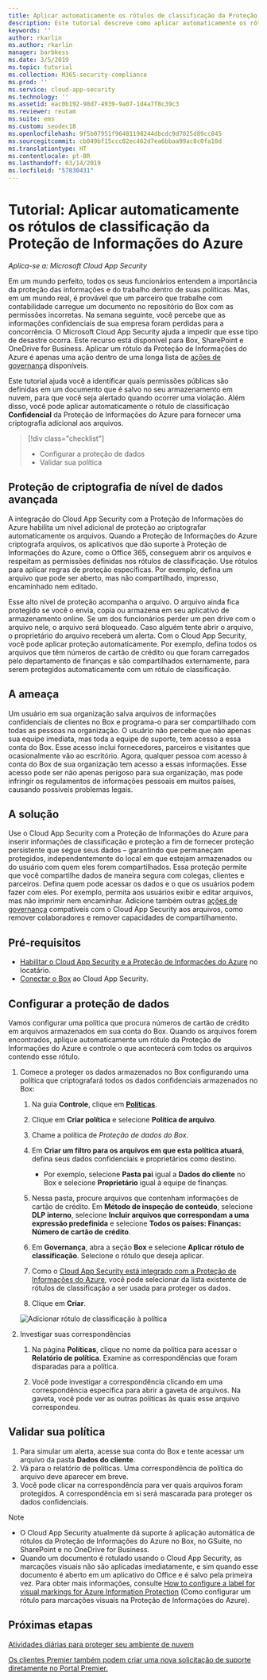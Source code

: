 ```yaml
---
title: Aplicar automaticamente os rótulos de classificação da Proteção de Informações do Azure
description: Este tutorial descreve como aplicar automaticamente os rótulos de classificação da Proteção de Informações do Azure no Microsoft Cloud App Security.
keywords: ''
author: rkarlin
ms.author: rkarlin
manager: barbkess
ms.date: 3/5/2019
ms.topic: tutorial
ms.collection: M365-security-compliance
ms.prod: ''
ms.service: cloud-app-security
ms.technology: ''
ms.assetid: eac0b192-98d7-4939-9a07-1d4a7f8c39c3
ms.reviewer: reutam
ms.suite: ems
ms.custom: seodec18
ms.openlocfilehash: 9f5b07951f96481198244dbcdc9d7025d89cc845
ms.sourcegitcommit: cb049bf15ccc02ec462d7ea6bbaa99ac8c0fa18d
ms.translationtype: HT
ms.contentlocale: pt-BR
ms.lasthandoff: 03/14/2019
ms.locfileid: "57830431"
---
```

# <a name="tutorial-automatically-apply-azure-information-protection-classification-labels"></a>Tutorial: Aplicar automaticamente os rótulos de classificação da Proteção de Informações do Azure

*Aplica-se a: Microsoft Cloud App Security*

Em um mundo perfeito, todos os seus funcionários entendem a importância da proteção das informações e do trabalho dentro de suas políticas. Mas, em um mundo real, é provável que um parceiro que trabalhe com contabilidade carregue um documento no repositório do Box com as permissões incorretas. Na semana seguinte, você percebe que as informações confidenciais de sua empresa foram perdidas para a concorrência. O Microsoft Cloud App Security ajuda a impedir que esse tipo de desastre ocorra. Este recurso está disponível para Box, SharePoint e OneDrive for Business. Aplicar um rótulo da Proteção de Informações do Azure é apenas uma ação dentro de uma longa lista de [ações de governança](governance-actions.md) disponíveis.

Este tutorial ajuda você a identificar quais permissões públicas são definidas em um documento que é salvo no seu armazenamento em nuvem, para que você seja alertado quando ocorrer uma violação. Além disso, você pode aplicar automaticamente o rótulo de classificação **Confidencial** da Proteção de Informações do Azure para fornecer uma criptografia adicional aos arquivos.

> [!div class="checklist"]
> * Configurar a proteção de dados 
> * Validar sua política


## <a name="enhanced-data-level-encryption-protection"></a>Proteção de criptografia de nível de dados avançada

A integração do Cloud App Security com a Proteção de Informações do Azure habilita um nível adicional de proteção ao criptografar automaticamente os arquivos. Quando a Proteção de Informações do Azure criptografa arquivos, os aplicativos que dão suporte à Proteção de Informações do Azure, como o Office 365, conseguem abrir os arquivos e respeitam as permissões definidas nos rótulos de classificação. Use rótulos para aplicar regras de proteção específicas. Por exemplo, defina um arquivo que pode ser aberto, mas não compartilhado, impresso, encaminhado nem editado.

Esse alto nível de proteção acompanha o arquivo. O arquivo ainda fica protegido se você o envia, copia ou armazena em seu aplicativo de armazenamento online. Se um dos funcionários perder um pen drive com o arquivo nele, o arquivo será bloqueado. Caso alguém tente abrir o arquivo, o proprietário do arquivo receberá um alerta. Com o Cloud App Security, você pode aplicar proteção automaticamente. Por exemplo, defina todos os arquivos que têm números de cartão de crédito ou que foram carregados pelo departamento de finanças e são compartilhados externamente, para serem protegidos automaticamente com um rótulo de classificação.

## <a name="the-threat"></a>A ameaça

Um usuário em sua organização salva arquivos de informações confidenciais de clientes no Box e programa-o para ser compartilhado com todas as pessoas na organização. O usuário não percebe que não apenas sua equipe imediata, mas toda a equipe de suporte, tem acesso a essa conta do Box. Esse acesso inclui fornecedores, parceiros e visitantes que ocasionalmente vão ao escritório. Agora, qualquer pessoa com acesso à conta do Box de sua organização tem acesso a essas informações. Esse acesso pode ser não apenas perigoso para sua organização, mas pode infringir os regulamentos de informações pessoais em muitos países, causando possíveis problemas legais.

## <a name="the-solution"></a>A solução

Use o Cloud App Security com a Proteção de Informações do Azure para inserir informações de classificação e proteção a fim de fornecer proteção persistente que segue seus dados – garantindo que permaneçam protegidos, independentemente do local em que estejam armazenados ou do usuário com quem eles forem compartilhados. Essa proteção permite que você compartilhe dados de maneira segura com colegas, clientes e parceiros. Defina quem pode acessar os dados e o que os usuários podem fazer com eles. Por exemplo, permita aos usuários exibir e editar arquivos, mas não imprimir nem encaminhar. Adicione também outras [ações de governança](governance-actions.md) compatíveis com o Cloud App Security aos arquivos, como remover colaboradores e remover capacidades de compartilhamento.

## <a name="prerequisites"></a>Pré-requisitos

- [Habilitar o Cloud App Security e a Proteção de Informações do Azure](azip-integration.md) no locatário.
- [Conectar o Box](connect-box-to-microsoft-cloud-app-security.md) ao Cloud App Security.

## <a name="set-up-data-protection"></a>Configurar a proteção de dados

Vamos configurar uma política que procura números de cartão de crédito em arquivos armazenados em sua conta do Box. Quando os arquivos forem encontrados, aplique automaticamente um rótulo da Proteção de Informações do Azure e controle o que acontecerá com todos os arquivos contendo esse rótulo.

1. Comece a proteger os dados armazenados no Box configurando uma política que criptografará todos os dados confidenciais armazenados no Box:

    1. Na guia **Controle**, clique em [**Políticas**](control-cloud-apps-with-policies.md). 

    2. Clique em **Criar política** e selecione **Política de arquivo**.

    3. Chame a política de *Proteção de dados do Box*.

    4. Em **Criar um filtro para os arquivos em que esta política atuará**, defina seus dados confidenciais e proprietários como destino.
        - Por exemplo, selecione **Pasta pai** igual a **Dados do cliente** no Box e selecione **Proprietário** igual à equipe de finanças.

    5. Nessa pasta, procure arquivos que contenham informações de cartão de crédito. Em **Método de inspeção de conteúdo**, selecione **DLP interno**, selecione **Incluir arquivos que correspondam a uma expressão predefinida** e selecione **Todos os países: Finanças: Número de cartão de crédito**.

    6. Em **Governança**, abra a seção **Box** e selecione **Aplicar rótulo de classificação**. Selecione o rótulo que deseja aplicar.

    7. Como o [Cloud App Security está integrado com a Proteção de Informações do Azure](azip-integration.md), você pode selecionar da lista existente de rótulos de classificação a ser usada para proteger os dados.

    8. Clique em **Criar**. 

   ![Adicionar rótulo de classificação à política](./media/aip-auto-policy.png)

2. Investigar suas correspondências

    1. Na página **Políticas**, clique no nome da política para acessar o **Relatório de política**. Examine as correspondências que foram disparadas para a política.

    2. Você pode investigar a correspondência clicando em uma correspondência específica para abrir a gaveta de arquivos. Na gaveta, você pode ver as outras políticas às quais esse arquivo correspondeu.

## <a name="validate-your-policy"></a>Validar sua política

1. Para simular um alerta, acesse sua conta do Box e tente acessar um arquivo da pasta **Dados do cliente**.
2. Vá para o relatório de políticas. Uma correspondência de política do arquivo deve aparecer em breve. 
3. Você pode clicar na correspondência para ver quais arquivos foram protegidos. A correspondência em si será mascarada para proteger os dados confidenciais.

>[!NOTE]
>
> - O Cloud App Security atualmente dá suporte à aplicação automática de rótulos da Proteção de Informações do Azure no Box, no GSuite, no SharePoint e no OneDrive for Business.
> - Quando um documento é rotulado usando o Cloud App Security, as marcações visuais não são aplicadas imediatamente, e sim quando esse documento é aberto em um aplicativo do Office e é salvo pela primeira vez. Para obter mais informações, consulte [How to configure a label for visual markings for Azure Information Protection](https://docs.microsoft.com/information-protection/deploy-use/configure-policy-markings#when-visual-markings-are-applied) (Como configurar um rótulo para marcações visuais na Proteção de Informações do Azure).

## <a name="next-steps"></a>Próximas etapas

[Atividades diárias para proteger seu ambiente de nuvem](daily-activities-to-protect-your-cloud-environment.md)   

[Os clientes Premier também podem criar uma nova solicitação de suporte diretamente no Portal Premier.](https://premier.microsoft.com/)  
  
  
